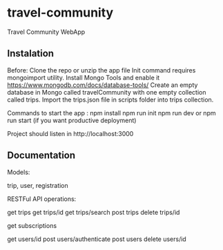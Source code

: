 # travel-community

Travel Community WebApp

## Instalation

Before:
Clone the repo or unzip the app file
Init command requires mongoimport utility. Install Mongo Tools and enable it https://www.mongodb.com/docs/database-tools/
Create an empty database in Mongo called travelCommunity with one empty collection called trips. 
Import the trips.json file in scripts folder into trips collection.

Commands to start the app :
npm install
npm run init
npm run dev or npm run start (if you want productive deployment)

Project should listen in http://localhost:3000

## Documentation

Models: 

trip, user, registration

RESTFul API operations:

get trips
get trips/id
get trips/search
post trips
delete trips/id

get subscriptions

get users/id
post users/authenticate
post users
delete users/id